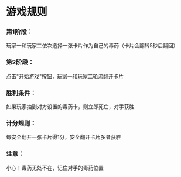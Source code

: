 # 游戏规则
### 第1阶段：
玩家一和玩家二依次选择一张卡片作为自己的毒药（卡片会翻转5秒后翻回）
### 第2阶段：
点击"开始游戏"按钮，玩家一和玩家二轮流翻开卡片
### 胜利条件：
如果玩家抽到对方设置的毒药卡，则立即死亡，对手获胜
### 计分规则：
每安全翻开一张卡片得1分，安全翻开卡片多者获胜
### 注意：

小心！毒药无处不在，记住对手的毒药位置
